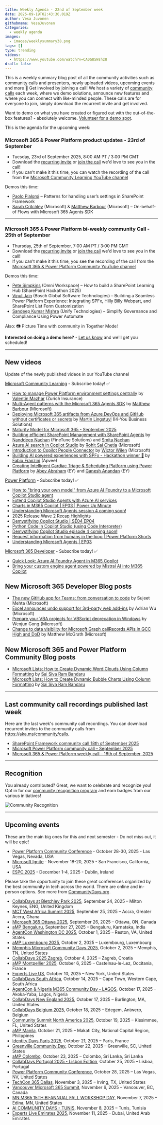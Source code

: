 ```yaml
---
title: Weekly Agenda - 22nd of September week
date: 2025-09-19T02:43:36.019Z
author: Vesa Juvonen
githubname: VesaJuvonen
categories:
  - weekly agenda
images:
  - images/weeklysummary38.png
tags: []
type: trending
videos:
  - https://www.youtube.com/watch?v=CA0G8SWshz8
draft: false
---
```


This is a weekly summary blog post of all the community activities such as community calls and presenters, newly uploaded videos, upcoming events and more 🚀
Get involved by joining a call! We host a variety of [community calls](https://aka.ms/community/calls) each week, where we demo solutions, announce new features and where you can connect with like-minded people. These calls are for everyone to join, simply download the recurrent invite and get involved. 

Want to demo on what you have created or figured out with the out-of-the-box features? - absolutely welcome. [Volunteer for a demo spot](https://aka.ms/community/request/demo).

This is the agenda for the upcoming week:

### Microsoft 365 & Power Platform product updates - 23rd of September

* Tuesday, 23rd of September 2025, 8:00 AM PT / 3:00 PM GMT
* Download the [recurring invite](https://aka.ms/m365-dev-call) or [join the call](https://aka.ms/m365-dev-call-join) we'd love to see you in the call!
* If you can't make it this time, you can watch the recording of the call from the [Microsoft Community Learning YouTube channel](https://www.youtube.com/playlist?list=PLR9nK3mnD-OUQOW86tT5dkCRQAVGY7DlH)

Demos this time:

* [Paolo Pialorsi](https://www.linkedin.com/in/paolopialorsi/) – Patterns for handling user’s settings in SharePoint Framework
* [Sarah Critchley](https://www.linkedin.com/in/sarahcritchley/) (Microsoft) & [Matthew Barbour](https://www.linkedin.com/in/matt-barbour-02702b1/) (Microsoft) – On-behalf-of Flows with Microsoft 365 Agents SDK

---

### Microsoft 365 & Power Platform bi-weekly community Call - 25th of September

* Thursday, 25th of September, 7:00 AM PT / 3:00 PM GMT
* Download the [recurring invite](https://aka.ms/spdev-sig-call) or [join the call](https://aka.ms/spdev-sig-call-join) we'd love to see you in the call!
* If you can't make it this time, you see the recording of the call from the [Microsoft 365 & Power Platform Community YouTube channel](https://www.youtube.com/watch?v=gAqUr9wa2_0&list=PLR9nK3mnD-OURfm5Ypu-wK52cxBv_gXCA)

Demos this time:

* [Pete Simpkins](https://www.linkedin.com/in/simpkinspete/) (Omni Workspace) – How to build a SharePoint Learning Hub (SharePoint Hackathon 2025)
* [Vipul Jain](https://www.linkedin.com/in/vipul0309/) (Bosch Global Software Technologies) – Building a Seamless Power Platform Experience: Integrating SPFx, Hilly Billy Webpart, and SharePoint List Form Customization
* [Sandeep Kumar Mishra](https://www.linkedin.com/in/sandeepstw/) (Unify Technologies) – Simplify Governance and Compliance Using Power Automate


Also: 📷 Picture Time with community in Together Mode!

**Interested on doing a demo here?** - [Let us know](https://aka.ms/community/request/demo) and we'll get you scheduled!


---

## New videos 

Update of the newly published videos in our YouTube channel 


[Microsoft Community Learning](https://www.youtube.com/@MicrosoftCommunityLearning) - Subscribe today! ✅

* [How to manage Power Platform environment settings centrally](https://www.youtube.com/watch?v=70mSRpjmmos) by [Valentin Mazhar](https://linkedin.com/in/valentin-mazhar) (Zurich Insurance)
* [Multi-Agent patterns with the Microsoft 365 Agents SDK](https://www.youtube.com/watch?v=PWVnqJHDz4M) by [Matthew Barbour](https://linkedin.com/in/matt-barbour-02702b1) (Microsoft)
* [Deploying Microsoft 365 artifacts from Azure DevOps and GitHub without certificates or secrets](https://www.youtube.com/watch?v=cTRBE83gnoA) by [Martin Lingstuyl](https://linkedin.com/in/martinlingstuyl) (I4-You Business Solutions)
* [Maturity Model for Microsoft 365 - September 2025](https://www.youtube.com/watch?v=-mReMv9HgTg)
* [Building efficient SharePoint Management with SharePoint Agents](https://www.youtube.com/watch?v=RQZ2NZTxDlU) by [Nanddeep Nachan](https://linkedin.com/in/nanddeepnachan) (FineTune Solutions) and [Smita Nachan](https://linkedin.com/in/smitanachan)
* [Azure AI search in Copilot Studio](https://www.youtube.com/watch?v=w1TDTd6OEUg) by [Rohit Sai Chetla](https://linkedin.com/in/rohitchetla) (Microsoft)
* [Introduction to Copilot People Connector](https://www.youtube.com/watch?v=nhGe5EORQug) by [Wictor Wilen](https://linkedin.com/in/wictorwilen) (Microsoft)
* [Building AI powered experiences with SPFx - Hackathon winner 🏅](https://www.youtube.com/watch?v=AqBFyLjS34s) by [Fabio Franzini](https://linkedin.com/in/fabiofranzini) (Apvee)
* [Creating Intelligent Cardiac Triage & Scheduling Platform using Power Platform](https://www.youtube.com/watch?v=pFflrxY27Fo) by [Abey Abraham](https://linkedin.com/in/abey-abraham-80691710b) (EY) and [Ganesh Anandan](https://linkedin.com/in/ganeshglitz) (EY)

[Power Platform](https://www.youtube.com/@mspowerplatform) - Subscribe today! ✅

* [How to "bring your own model" from Azure AI Foundry to a Microsoft Copilot Studio agent](https://www.youtube.com/watch?v=TSzJ47gG6yU)
* [Extend Copilot Studio Agents with Azure AI services](https://www.youtube.com/watch?v=cuwJZONyrWQ)
* [Charts in M365 Copilot | EP03 | Power Up Minute](https://www.youtube.com/watch?v=DBdIdZMnQ-U)
* [Understanding Microsoft Agents session 4 coming soon!](https://www.youtube.com/watch?v=ThuueSQ23-0)
* [2025 Release Wave 2 Recap Highlights](https://www.youtube.com/watch?v=r7Qgp_F_Fok)
* [Demystifying Copilot Studio | SE04 EP04](https://www.youtube.com/watch?v=a5X2sMHjAco)
* [Python Code in Copilot Studio (using Code Interpreter)](https://www.youtube.com/watch?v=dTenCgI-r4Y)
* [Demystifying Copilot Studio episode 4 coming soon!](https://www.youtube.com/watch?v=JPh73brchmA)
* [Request information from humans in the loop | Power Platform Shorts](https://www.youtube.com/watch?v=isnAqT0_gVo)
* [Understanding Microsoft Agents | EP03](https://www.youtube.com/watch?v=aXocJOGR0TE)

[Microsoft 365 Developer](https://www.youtube.com/@Microsoft365Developer) - Subscribe today! ✅

* [Quick Look: Azure AI Foundry Agent in M365 Copilot](https://www.youtube.com/watch?v=bS183l_KuxQ)
* [Bring your custom engine agent powered by Mistral AI into M365 Copilot](https://www.youtube.com/watch?v=xKeVxml2qY4)


## New Microsoft 365 Developer Blog posts

* [The new GitHub app for Teams: from conversation to code](https://devblogs.microsoft.com/microsoft365dev/copilot-powered-github-app-for-teams-preview/) by Sujeet Mehta (Microsoft)
* [Excel announces undo support for 3rd-party web add-ins](https://devblogs.microsoft.com/microsoft365dev/excel-announces-undo-support-for-3rd-party-add-ins/) by Adrian Wu (Microsoft)
* [Prepare your VBA projects for VBScript deprecation in Windows](https://devblogs.microsoft.com/microsoft365dev/how-to-prepare-vba-projects-for-vbscript-deprecation/) by Wenjun Gong (Microsoft)
* [Change to data visibility for Microsoft Graph callRecords APIs in GCC High and DoD](https://devblogs.microsoft.com/microsoft365dev/change-to-data-visibility-for-microsoft-graph-callrecords-apis-in-gcc-high-and-dod/) by Matthew McGrath (Microsoft)

## New Microsoft 365 and Power Platform Community Blog posts

* [Microsoft Lists: How to Create Dynamic Word Clouds Using Column Formatting](https://pnp.github.io/blog/post/how-to-create-dynamic-word-cloud/) by [Sai Siva Ram Bandaru](https://github.com/saiiiiiii/)
* [Microsoft Lists: How to Create Dynamic Bubble Charts Using Column Formatting](https://pnp.github.io/blog/post/how-to-create-dynamic-bubble-chart/) by [Sai Siva Ram Bandaru](https://github.com/saiiiiiii/)

---

## Last community call recordings published last week

Here are the last week's community call recordings. You can download recurrent invites to the community calls from https://aka.ms/community/calls.

* [SharePoint Framework community call 18th of September 2025](https://www.youtube.com/watch?v=Tv-Erss49t8)
* [Microsoft Power Platform community call – September 2025](https://www.youtube.com/watch?v=yrVSPTYJPWY)
* [Microsoft 365 & Power Platform weekly call – 16th of September, 2025](https://www.youtube.com/watch?v=S8iNjcoDRpk)

---

## Recognition

You already contributed? Great, we want to celebrate and recognize you! Opt in for our [community recognition program](https://pnp.github.io/recognitionprogram/) and earn badges from our various initiatives! 

![Community Recognition](../images/community-recognition-2025.png)

---

## Upcoming events

These are the main big ones for this and next semester - Do not miss out, it will be epic!

* [Power Platform Community Conference](https://powerplatformconf.com/) - October 28-30, 2025 - Las Vegas, Nevada, USA
* [Microsoft Ignite](https://ignite.microsoft.com/) - November 18-20, 2025 - San Francisco, California, USA
* [ESPC 2025](https://www.sharepointeurope.com/) - December 1-4, 2025 - Dublin, Ireland

Please take the opportunity to join these great conferences organized by the best community in tech across the world. There are online and in-person options. See more from [CommunityDays.org](https://www.communitydays.org/).

* [CollabDays at Bletchley Park 2025](https://www.communitydays.org/event/2025-09-24/collabdays-at-bletchley-park-2025), September 24, 2025 – Milton Keynes, ENG, United Kingdom
* [MCT West Africa Summit 2025](https://www.communitydays.org/event/2025-09-25/mct-west-africa-summit-2025), September 25, 2025 – Accra, Greater Accra, Ghana
* [Microsoft 365 Ottawa 2025](https://www.communitydays.org/event/2025-09-26/microsoft-365-ottawa-2025), September 26, 2025 – Ottawa, ON, Canada
* [aMP Bengaluru](https://www.communitydays.org/event/2025-09-27/amp-bengaluru), September 27, 2025 – Bengaluru, Karnataka, India
* [AgentCon Washington DC 2025](https://www.communitydays.org/event/2025-10-01/agentcon-washington-dc-2025), October 1, 2025 – Reston, VA, United States
* [aMP Luxembourg 2025](https://www.communitydays.org/event/2025-10-02/amp-luxembourg-2025), October 2, 2025 – Luxembourg, Luxembourg
* [Memphis Microsoft Community Days 2025](https://www.communitydays.org/event/2025-10-02/memphis-microsoft-community-days-2025), October 2, 2025 – Memphis, TN, United States
* [CollabDays 2025 Zagreb](https://www.communitydays.org/event/2025-10-04/collabdays-2025-zagreb), October 4, 2025 – Zagreb, Croatia
* [aMP Montpellier 2025](https://www.communitydays.org/event/2025-10-06/amp-montpellier-2025), October 6, 2025 – Castelnau-le-Lez, Occitania, France
* [Experts Live US](https://www.communitydays.org/event/2025-10-10/experts-live-us), October 10, 2025 – New York, United States
* [CollabDays South Africa](https://www.communitydays.org/event/2025-10-14/collabdays-south-africa), October 14, 2025 – Cape Town, Western Cape, South Africa
* [AgentCon & Nigeria M365 Community Day - LAGOS](https://www.communitydays.org/event/2025-10-17/agentcon-and-nigeria-m365-community-day-lagos), October 17, 2025 – Akoka-Yaba, Lagos, Nigeria
* [CollabDays New England 2025](https://www.communitydays.org/event/2025-10-17/collabdays-new-england-2025), October 17, 2025 – Burlington, MA, United States
* [CollabDays Belgium 2025](https://www.communitydays.org/event/2025-10-18/collabdays-belgium-2025), October 18, 2025 – Edegem, Antwerp, Belgium
* [Community Summit North America 2025](https://www.communitydays.org/event/2025-10-19/community-summit-north-america-2025), October 19, 2025 – Kissimmee, FL, United States
* [aMP Manila](https://www.communitydays.org/event/2025-10-21/amp-manila), October 21, 2025 – Makati City, National Capital Region, Philippines
* [Identity Days Paris 2025](https://www.communitydays.org/event/2025-10-21/identity-days-paris-2025), October 21, 2025 – Paris, France
* [Greenville Community Day](https://www.communitydays.org/event/2025-10-22/greenville-community-day), October 22, 2025 – Greenville, SC, United States
* [aMP Colombo](https://www.communitydays.org/event/2025-10-23/amp-colombo), October 23, 2025 – Colombo, Sri Lanka, Sri Lanka
* [CollabDays Portugal 2025 - Lisbon Edition](https://www.communitydays.org/event/2025-10-25/collabdays-portugal-2025-lisbon-edition), October 25, 2025 – Lisboa, Portugal
* [Power Platform Community Conference](https://www.communitydays.org/event/2025-10-28/power-platform-community-conference), October 28, 2025 – Las Vegas, NV, United States
* [TechCon 365 Dallas](https://www.communitydays.org/event/2025-11-03/techcon-365-dallas), November 3, 2025 – Irving, TX, United States
* [Vancouver Microsoft 365 Summit](https://www.communitydays.org/event/2025-11-06/vancouver-microsoft-365-summit), November 6, 2025 – Vancouver, BC, Canada
* [MN M365 15TH BI-ANNUAL FALL WORKSHOP DAY](https://www.communitydays.org/event/2025-11-07/mn-m365-15th-bi-annual-fall-workshop-day), November 7, 2025 – Edina, MN, United States
* [AI COMMUNITY DAYS - TUNIS](https://www.communitydays.org/event/2025-11-08/ai-community-days-tunis), November 8, 2025 – Tunis, Tunisia
* [Experts Live Emirates 2025](https://www.communitydays.org/event/2025-11-11/experts-live-emirates-2025), November 11, 2025 – Dubai, United Arab Emirates
